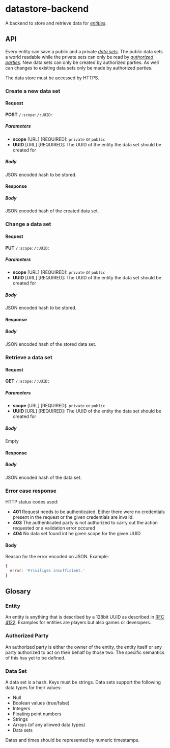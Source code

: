 # datastore-backend

A backend to store and retrieve data for [*entities*](#entity).

## API

Every entity can save a public and a private [*data sets*](#data-set). The public data sets a world readable while the private sets can only be read by [*authorized parties*](#authorized-party). New data sets can only be created by authorized parties. As well can changes to existing data sets only be made by authorized parties.

The data store must be accessed by HTTPS.

### Create a new data set

#### Request

**POST** ``/:scope:/:UUID:``

##### Parameters

- **scope** [URL] [REQUIRED]: ``private`` or ``public``
- **UUID** [URL] [REQUIRED]: The UUID of the entity the data set should be created for

##### Body
JSON encoded hash to be stored.

#### Response

##### Body

JSON encoded hash of the created data set.

### Change a data set

#### Request

**PUT** ``/:scope:/:UUID:``

##### Parameters

- **scope** [URL] [REQUIRED]: ``private`` or ``public``
- **UUID** [URL] [REQUIRED]: The UUID of the entity the data set should be created for

##### Body
JSON encoded hash to be stored.

#### Response

##### Body

JSON encoded hash of the stored data set.

### Retrieve a data set

#### Request

**GET** ``/:scope:/:UUID:``

##### Parameters

- **scope** [URL] [REQUIRED]: ``private`` or ``public``
- **UUID** [URL] [REQUIRED]: The UUID of the entity the data set should be created for

##### Body
Empty

#### Response

##### Body

JSON encoded hash of the data set.

### Error case response

HTTP status codes used:

* **401** Request needs to be authenticated. Either there were no credentials present in the request or the given credentials are invalid.
* **403** The authenticated party is not authorized to carry out the action requested or a validation error occured
* **404** No data set found int he given scope for the given UUID

#### Body

Reason for the error encoded on JSON. Example:

```javascript
{
  error: 'Priviliges insufficient.'
}
```

## Glosary

### Entity

An entity is anything that is described by a 128bit UUID as described in [RFC 4122](http://www.ietf.org/rfc/rfc4122.txt). Examples for entities are players but also games or developers.

### Authorized Party

An authorized party is either the owner of the entity, the entity itself or any party authorized to act on their behalf by those two. The specific semantics of this has yet to be defined.

### Data Set

A data set is a hash. Keys must be strings. Data sets support the following data types for their values:

* Null
* Boolean values (true/false)
* Integers
* Floating point numbers
* Strings
* Arrays (of any allowed data types)
* Data sets

Dates and times should be represented by numeric timestamps.